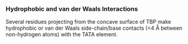 ### Hydrophobic and van der Waals Interactions

Several residues projecting from the concave surface of TBP make hydrophobic or van der Waals side-chain/base contacts (<4 Å between non-hydrogen atoms) with the TATA element.